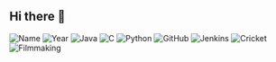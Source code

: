 ## Hi there 👋
![Name](https://img.shields.io/badge/Abhinav%20Balijepalli-B.Tech%20CSE-blue?style=for-the-badge)
![Year](https://img.shields.io/badge/3rd%20Year-Student-success?style=for-the-badge)
![Java](https://img.shields.io/badge/Java-ED8B00?style=for-the-badge&logo=openjdk&logoColor=white)
![C](https://img.shields.io/badge/C-00599C?style=for-the-badge&logo=c&logoColor=white)
![Python](https://img.shields.io/badge/Python-3776AB?style=for-the-badge&logo=python&logoColor=white)
![GitHub](https://img.shields.io/badge/GitHub-181717?style=for-the-badge&logo=github&logoColor=white)
![Jenkins](https://img.shields.io/badge/Jenkins-D24939?style=for-the-badge&logo=jenkins&logoColor=white)
![Cricket](https://img.shields.io/badge/Cricket-FF4500?style=for-the-badge&logo=sports&logoColor=white)
![Filmmaking](https://img.shields.io/badge/Filmmaking-8A2BE2?style=for-the-badge&logo=video&logoColor=white)

<!--
**abhinavbalijepalli/abhinavbalijepalli** is a ✨ _special_ ✨ repository because its `README.md` (this file) appears on your GitHub profile.

Here are some ideas to get you started:

- 🔭 I’m currently working on ...
- 🌱 I’m currently learning ...
- 👯 I’m looking to collaborate on ...
- 🤔 I’m looking for help with ...
- 💬 Ask me about ...
- 📫 How to reach me: ...
- 😄 Pronouns: ...
- ⚡ Fun fact: ...
[![Anurag's GitHub stats](https://github-readme-stats.vercel.app/api?username=abhinavbalijepalli)](https://github.com/anuraghazra/github-readme-stats)
-->
